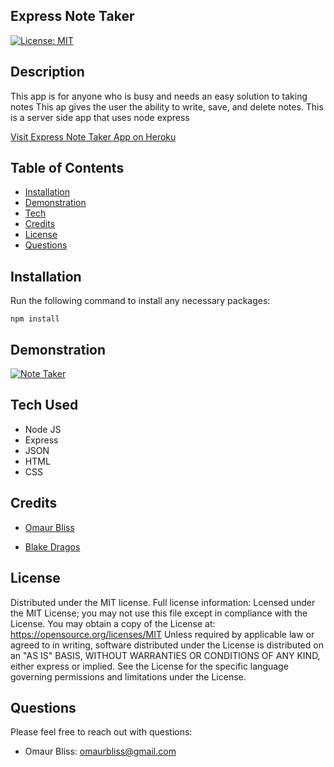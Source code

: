 ## Express Note Taker


[![License: MIT](https://img.shields.io/badge/License-MIT-yellow.svg)](https://opensource.org/licenses/MIT)

## Description 

This app is for anyone who is busy and needs an easy solution to taking notes
This ap gives the user the ability to write, save, and delete notes. This is a server side app that uses node express 

[Visit Express Note Taker App on Heroku](https://whispering-spire-72045.herokuapp.com/)


## Table of Contents 

* [Installation](#installation)
* [Demonstration](#demonstration)
* [Tech](#tech)
* [Credits](#credits)
* [License](#license)
* [Questions](#questions)

## Installation
Run the following command to install any necessary packages:
```
npm install
```

## Demonstration

[![Note Taker](http://img.youtube.com/vi/tCZAtjikqfw/0.jpg)](https://www.youtube.com/watch?v=tCZAtjikqfw "Note Taker")


## Tech Used
- Node JS
- Express
- JSON
- HTML
- CSS


## Credits

- [Omaur Bliss](https://github.com/OmaurBliss)

- [Blake Dragos](https://github.com/BlakeDragos)

## License

Distributed under the MIT license.  Full license information:
Lcensed under the MIT License; you may not use this file except in compliance with the License. You may obtain a copy of the License at:
https://opensource.org/licenses/MIT
Unless required by applicable law or agreed to in writing, software distributed under the License is distributed on an "AS IS" BASIS, WITHOUT WARRANTIES OR CONDITIONS OF ANY KIND, either express or implied.  See the License for the specific language governing permissions and limitations under the License.

## Questions
Please feel free to reach out with questions:


- Omaur Bliss: omaurbliss@gmail.com


